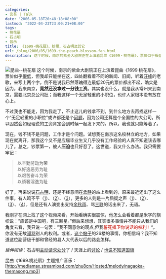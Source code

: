 ```yaml
---
categories:
- 言吾 | Talk
date: "2006-05-18T20:48:18+08:00"
lastmod: "2022-04-23T23:00:21+08:00"
tags:
- 桃花扇
- 石占明
- 音乐
title: 《1699·桃花扇》、钞票、石占明及其它
url: /blog/2006/05/1699-the-peach-blossom-fan.html
description: 这个时候，南京的紫金大剧院正在上演着昆曲《1699・桃花扇》，票价似乎很低，但我却只能坐在这，四处翻看着不同的新闻、旧闻，听着汪峰的老歌，来写上两个字。倒不是说我已然落魄得连最低 20 元的票价都出不起。
---
```

<span class="right">![昆曲--桃花扇][]</span>
这个时候，南京的紫金大剧院正在上演着昆曲《1699·桃花扇》，票价似乎[很低][]，但我却只能坐在这，四处翻看着不同的新闻、旧闻，听着[汪峰][]的老歌，来写上两个字。倒不是说我已然落魄得连最低20元的票价都出不起，确实是因为，我来南京，**竟然还没拿过一分钱工资**。其实也没什么，就是我从常州来到南京，需要北京总公司批；而我这样一个无足轻重的小职位，也许人家根本没有放在心上。

不过我也不能走，因为我走了，不止这儿的钱拿不到，到什么地方去再找这样一个”无足轻重的小职位”或许都还是个[问题][]，因为公司还算是个全国性的大公司，所以固然会如经理说的工资肯定会到时候一起发下来的。所以，我也就只能等着了。

现在，钱不钱不是问题，工作才是个问题。试想我在南京这名校林立的地方，如果现在就离开，那我这个又不是应届毕业生又几乎没有工作经验的人真不知道该去哪儿了。总之，钞票第一，被人**压迫**也只好忍了。这世道，我又什么办法。我只需要牢记：

> 以辛勤劳动为荣  
> 以好逸恶劳为耻  
> 以艰苦奋斗为荣  
> 以骄奢淫逸为耻 

<!--more-->

好了，再来说说[石占明][]，还是不经意间在[孟静][]的站上看到的，原来最近还出了这么件事，有人鸣不平（[1][]）、（[2][]）、（[3][]），更多的人则是一片质疑之声（[1][4]）、（[2][5]）、（[3][6]）、（[4][7]），但是还有人演变出支持[余秋雨][]、骂[三联][]的话出来了，无语。

我刚才在网上找了这个视频来看，开始看确实很震惊，他怎么会看着都是米字的旗帜说：”应该是中国吧，有三颗星。”但后来想想，其实很多事情并不能只从我们的角度去看，我只说一句罢：”我不同意你的观点,但我<span
style="color: rgb(198, 10, 0);">誓死捍卫你说话的权利！</span>“。你没有无故[谩骂][]别人的权利。或者，[这个帖子][]的26楼的事情，你相信吗？我不知道这位副营级干部和曾经的县人大代表以后的路会怎样。

*延伸阅读*：石占明[主动请求处分][]了 / 天涯上的[讨论][] / [也说不知道国旗][]


昆曲《1699.桃花扇》主题推广音乐：[http://mediamax.streamload.com/zhu8cn/Hosted/melody/nagaoka-themasong.mp3]

  [很低]: http://culture.longhoo.net/news/userobject1ai497106.html
  [汪峰]: http://www.wangfeng.com.cn/
  [昆曲--桃花扇]: /images/peach-blossom-fan.jpg "昆曲--桃花扇"
  [问题]: http://www.yangtse.com/pub/yzweb/dzbpd/zyxw/t20060507_76346.htm
  [石占明]: http://www.google.com/search?q=%E7%9F%B3%E5%8D%A0%E6%98%8E&hl=zh-CN&newwindow=1
  [孟静]: http://mj6655.yculblog.com/
  [1]: http://www.tianya.cn/publicforum/Content/free/1/692781.shtml
  [2]: http://mj6655.yculblog.com/post.1248177.html
  [3]: http://bbs.hongxiu.com/view.asp?BID=12&id=2365950&bname=%B6%C1%CA%E9%D4%D3%CC%B8&TITLE=%CB%AD%CA%C7%D6%D0%B9%FA%C8%CB%BA%CD%CA%AF%D5%BC%C3%F7
  [4]: http://www.szwen.gov.cn/whlt/view.asp?position=20270&gate=1&T=%B6%D4%B2%BB%CA%B6%B9%FA%C6%EC%B5%C4%A1%B0%D1%F2%D9%C4%B8%E8%CD%F5%A1%B1%B2%BB%D3%A6%BF%ED%C8%DD
  [5]: http://news.huash.com/2006-05/17/content_5425830.htm
  [6]: http://test.52qj.com/form/dispbbs.asp?boardid=6&id=668&page=1
  [7]: http://www.tianya.cn/new/Publicforum/Content.asp?idWriter=0&Key=0&strItem=free&idArticle=690879&flag=1
  [余秋雨]: http://mj6655.yculblog.com/post.1248177.html#followups_1604599
  [三联]: http://mj6655.yculblog.com/post.1248177.html#followups_1606726
  [谩骂]: http://post.baidu.com/f?kw=%CA%AF%D5%BC%C3%F7
  [这个帖子]: http://post.baidu.com/f?kz=99297188
  [主动请求处分]: http://news.sina.com.cn/o/2006-05-15/09158927899s.shtml
  [讨论]: http://www.tianya.cn/publicforum/Content/free/1/690965.shtml
  [也说不知道国旗]: http://bbs.hongxiu.com/view.asp?BID=12&id=2367245&bname=%B6%C1%CA%E9%D4%D3%CC%B8&TITLE=%D2%B2%CB%B5%B2%BB%D6%AA%B5%C0%B9%FA%C6%EC